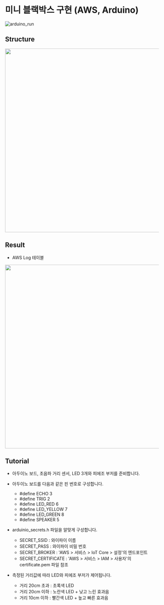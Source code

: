 # 미니 블랙박스 구현 (AWS, Arduino)

![arduino_run](https://user-images.githubusercontent.com/56067179/104873250-6e44cf80-5993-11eb-9951-de6ab21cbece.gif)


## Structure

<img src = "https://user-images.githubusercontent.com/56067179/104874295-ef04cb00-5995-11eb-94fa-f6fa496ca107.png" width = "600px">

## Result
- AWS Log 테이블

<img src = "https://user-images.githubusercontent.com/56067179/104898466-05724d00-59bd-11eb-842d-0ddb72540ba9.png" width="600px">


## Tutorial

- 아두이노 보드, 초음파 거리 센서, LED 3개와 피에조 부저를 준비합니다.
- 아두이노 보드를 다음과 같은 핀 번호로 구성합니다.
  - #define ECHO 3
  - #define TRIG 2
  - #define LED_RED 6
  - #define LED_YELLOW 7
  - #define LED_GREEN 8
  - #define SPEAKER 5
  
- arduinio_secrets.h 파일을 알맞게 구성합니다.
  - SECRET_SSID : 와이파이 이름
  - SECRET_PASS : 와이파이 비밀 번호
  - SECRET_BROKER : 'AWS > 서비스 > IoT Core > 설정'의 엔드포인트
  - SECRET_CERTIFICATE : 'AWS > 서비스 > IAM > 사용자'의 certificate.pem 파일 참조
  
- 측정된 거리값에 따라 LED와 피에조 부저가 제어됩니다.
  - 거리 20cm 초과 : 초록색 LED
  - 거리 20cm 이하 : 노란색 LED + 낮고 느린 효과음
  - 거리 10cm 이하 : 빨간색 LED + 높고 빠른 효과음
